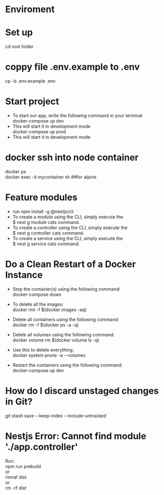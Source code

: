 # Enviroment
# Set up 
cd root folder<br/>
# coppy file .env.example to .env
cp -b .env.example .env
# Start project
* To start our app, write the following command in your terminal<br/>
docker-compose up dev<br/>
* This will start it in development mode<br/>
docker-compose up prod<br/>
* This will start it in development mode<br/>
# docker ssh into node container
docker ps<br/>
docker exec -it mycontainer sh ##for alpine<br/>
# Feature modules
  * run npm install -g @nestjs/cli
  * To create a module using the CLI, simply execute the <br/>
  $ nest g module cats command. <br/>
  * To create a controller using the CLI, simply execute the <br/>
  $ nest g controller cats command.<br/>
  * To create a service using the CLI, simply execute the <br/>
  $ nest g service cats command.<br/>
# Do a Clean Restart of a Docker Instance
  * Stop the container(s) using the following command:<br/>
    docker-compose down<br/>
    
  * To delete all the images:<br/>
    docker rmi -f $(docker images -aq)<br/>

  * Delete all containers using the following command:<br/>
    docker rm -f $(docker ps -a -q)<br/>

  * Delete all volumes using the following command:<br/>
    docker volume rm $(docker volume ls -q)<br/>

  * Use this to delete everything:<br/>
    docker system prune -a --volumes

  * Restart the containers using the following command:<br/>
    docker-compose up dev<br/>
#  How do I discard unstaged changes in Git?<br/>
git stash save --keep-index --include-untracked<br/>
# Nestjs Error: Cannot find module './app.controller'<br/>
Run:<br/>
npm run prebuild<br/>
or<br/>
rimraf dist<br/>
or<br/>
rm -rf dist<br/>